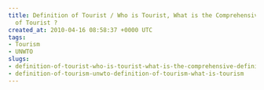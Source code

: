 ```yaml
---
title: Definition of Tourist / Who is Tourist, What is the Comprehensive Definition
  of Tourist ?
created_at: 2010-04-16 08:58:37 +0000 UTC
tags:
- Tourism
- UNWTO
slugs:
- definition-of-tourist-who-is-tourist-what-is-the-comprehensive-definition-of-tourist
- definition-of-tourism-unwto-definition-of-tourism-what-is-tourism
---
```

